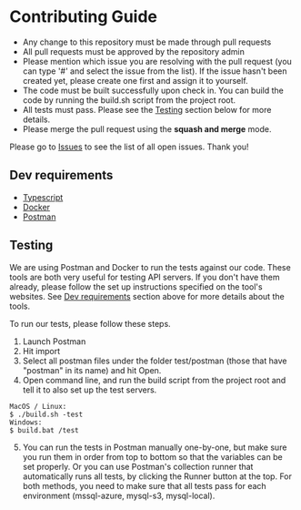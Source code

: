 # Contributing Guide

- Any change to this repository must be made through pull requests
- All pull requests must be approved by the repository admin 
- Please mention which issue you are resolving with the pull request (you can type '#' and select the issue from the list). If the issue hasn't been created yet, please create one first and assign it to yourself.
- The code must be built successfully upon check in. You can build the code by running the build.sh script from the project root.
- All tests must pass. Please see the [Testing](#testing) section below for more details.
- Please merge the pull request using the **squash and merge** mode.

Please go to [Issues](https://github.com/ctjong/orion/issues) to see the list of all open issues. Thank you!


## Dev requirements

- [Typescript](https://www.typescriptlang.org/#download-links)
- [Docker](https://docs.docker.com/get-started/) 
- [Postman](https://www.getpostman.com/)


## Testing

We are using Postman and Docker to run the tests against our code. These tools are both very useful for testing API servers. If you don't have them already, please follow the set up instructions specified on the tool's websites. See [Dev requirements](#dev-requirements) section above for more details about the tools.

To run our tests, please follow these steps.
1. Launch Postman
2. Hit import
3. Select all postman files under the folder test/postman (those that have "postman" in its name) and hit Open.
4. Open command line, and run the build script from the project root and tell it to also set up the test servers.
```
MacOS / Linux:
$ ./build.sh -test
Windows:
$ build.bat /test
```
5. You can run the tests in Postman manually one-by-one, but make sure you run them in order from top to bottom so that the variables can be set properly. Or you can use Postman's collection runner that automatically runs all tests, by clicking the Runner button at the top. For both methods, you need to make sure that all tests pass for each environment (mssql-azure, mysql-s3, mysql-local).
